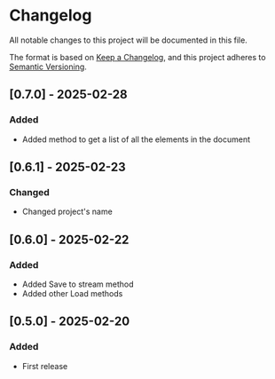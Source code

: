 # Changelog

All notable changes to this project will be documented in this file.

The format is based on [Keep a Changelog](https://keepachangelog.com/en/1.0.0/), and this project adheres to [Semantic Versioning](https://semver.org/spec/v2.0.0.html).

## [0.7.0] - 2025-02-28

### Added

* Added method to get a list of all the elements in the document

## [0.6.1] - 2025-02-23

### Changed

* Changed project's name

## [0.6.0] - 2025-02-22

### Added

* Added Save to stream method
* Added other Load methods

## [0.5.0] - 2025-02-20

### Added

* First release
